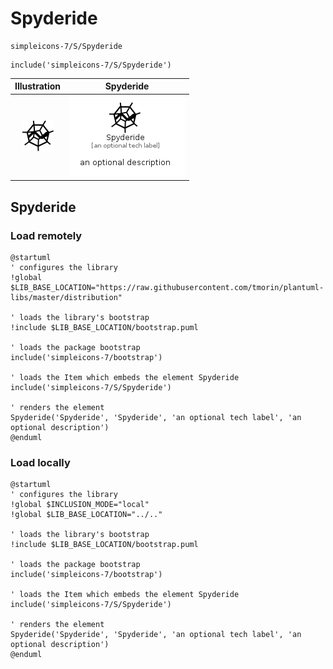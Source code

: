 # Spyderide


```text
simpleicons-7/S/Spyderide
```

```text
include('simpleicons-7/S/Spyderide')
```



| Illustration | Spyderide |
| :---: | :---: |
| ![illustration for Illustration](../../simpleicons-7/S/Spyderide.png) | ![illustration for Spyderide](../../simpleicons-7/S/Spyderide.Local.png) |




## Spyderide

### Load remotely
```plantuml
@startuml
' configures the library
!global $LIB_BASE_LOCATION="https://raw.githubusercontent.com/tmorin/plantuml-libs/master/distribution"

' loads the library's bootstrap
!include $LIB_BASE_LOCATION/bootstrap.puml

' loads the package bootstrap
include('simpleicons-7/bootstrap')

' loads the Item which embeds the element Spyderide
include('simpleicons-7/S/Spyderide')

' renders the element
Spyderide('Spyderide', 'Spyderide', 'an optional tech label', 'an optional description')
@enduml
```

### Load locally
```plantuml
@startuml
' configures the library
!global $INCLUSION_MODE="local"
!global $LIB_BASE_LOCATION="../.."

' loads the library's bootstrap
!include $LIB_BASE_LOCATION/bootstrap.puml

' loads the package bootstrap
include('simpleicons-7/bootstrap')

' loads the Item which embeds the element Spyderide
include('simpleicons-7/S/Spyderide')

' renders the element
Spyderide('Spyderide', 'Spyderide', 'an optional tech label', 'an optional description')
@enduml
```

